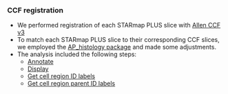 ### CCF registration
- We performed registration of each STARmap PLUS slice with [Allen CCF v3](https://pubmed.ncbi.nlm.nih.gov/32386544/)
- To match each STARmap PLUS slice to their corresponding CCF slices, we employed the [AP_histology package](https://github.com/petersaj/AP_histology) and made some adjustments.
- The analysis included the following steps:
  -   [Annotate](AP_histology-adapted-registration/read_allin_ccf_mapping_pipeline.m)
  -   [Display](AP_histology-adapted-registration/retrieve_previous_mapping_multiple.m)
  -   [Get cell region ID labels](AP_histology-adapted-registration/get_histology_annotation_on_raw.m)
  -   [Get cell region parent ID labels](AP_histology-adapted-registration/readin_ccf_annotation.mlx)
